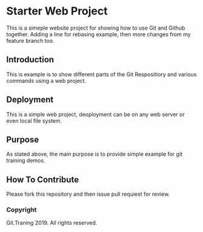 # Starter Web Project

This is a simeple website project for showing how to use Git and Github together. Adding a line for rebasing example, then more changes from my feature branch too.

## Introduction

This is example is to show different parts of the Git Respositiory and various commands using a web project.

## Deployment

This is a simple web project, deoployment can be on any web server or even local file system.

## Purpose

As stated above, the main purpose is to provide simple example for git training demos.

## How To Contribute

Please fork this repository and then issue pull requiest for review.

### Copyright

Git.Traning 2019. All rights reserved.